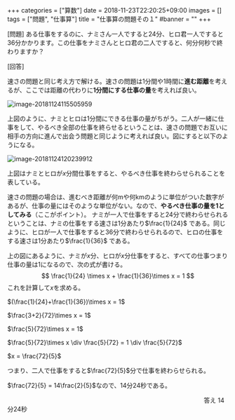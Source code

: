 +++
categories = ["算数"]
date = 2018-11-23T22:20:25+09:00
images = []
tags = ["問題", "仕事算"]
title = "仕事算の問題その１"
#banner = ""
+++

[問題] ある仕事をするのに、ナミさん一人ですると24分、ヒロ君一人ですると36分かかります。この仕事をナミさんとヒロ君の二人ですると、何分何秒で終わりますか？

[回答]

<!--more-->

速さの問題と同じ考え方で解ける。速さの問題は1分間や1時間に**進む距離**を考えるが、ここでは距離の代わりに**1分間にする仕事の量**を考えれば良い。

![image-20181124115505959](/images/image-20181124115505959.png)

上図のように、ナミとヒロは1分間にできる仕事の量がちがう。二人が一緒に仕事をして、やるべき全部の仕事を終らせるということは、速さの問題でお互いに相手の方向に進んで出会う問題と同じように考えれば良い。図にすると以下のようになる。

![image-20181124120239912](/images/image-20181124120239912.png)

上図はナミとヒロが$x$分間仕事をすると、やるべき仕事を終わらせられることを表している。

速さの問題の場合は、進むべき距離が何mや何kmのように単位がついた数字があるが、仕事の量にはそのような単位がない。なので、**やるべき仕事の量を1としてみる**（ここがポイント）。
ナミが一人で仕事をすると24分で終わらせられるということは、ナミの仕事をする速さは1分あたり$\frac{1}{24}$ である。同じように、ヒロが一人で仕事をすると36分で終わらせられるので、ヒロの仕事をする速さは1分あたり$\frac{1}{36}$ である。

上の図にあるように、ナミが$x$分、ヒロが$x$分仕事をすると、すべての仕事つまり仕事の量は1になるので、次の式が書ける。
$$
\frac{1}{24} \times x + \frac{1}{36}\times x = 1
$$
これを計算して$x$を求める。

$(\frac{1}{24}+\frac{1}{36})\times x = 1$

$\frac{3+2}{72}\times x = 1$

$\frac{5}{72}\times x = 1$

$\frac{5}{72}\times x \div \frac{5}{72} = 1 \div \frac{5}{72}$

$x = \frac{72}{5}$

つまり、二人で仕事をすると$\frac{72}{5}$分で仕事を終わらせられる。

$\frac{72}{5} = 14\frac{2}{5}$なので、14分24秒である。

　　　　　　　　　　　　　　　　　　　　　　　　　　　　　　　　答え 14分24秒
